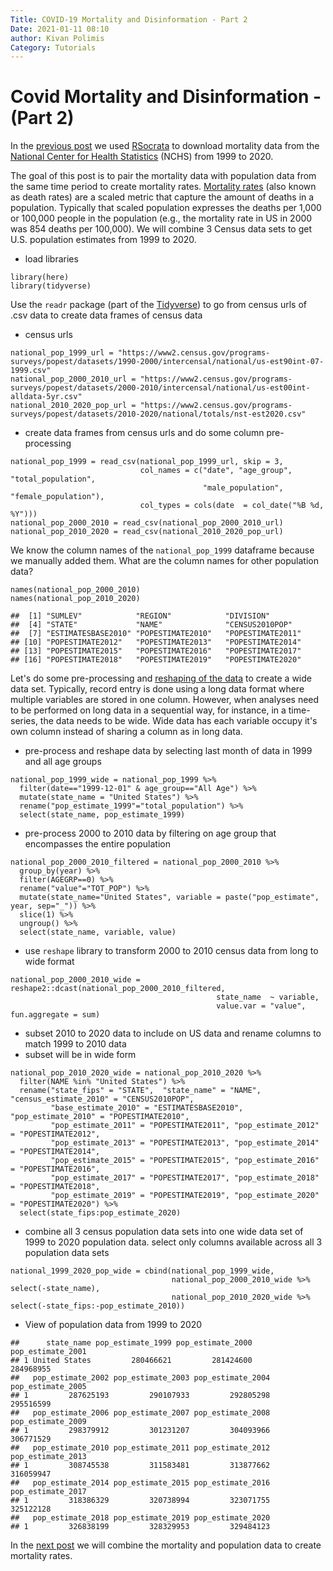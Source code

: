 ```yaml
---
Title: COVID-19 Mortality and Disinformation - Part 2
Date: 2021-01-11 08:10
author: Kivan Polimis
Category: Tutorials
---
```


# Covid Mortality and Disinformation - (Part 2)

In the [previous post](http://kivanpolimis.com/covid-19-mortality-and-disinformation-part-1.html) we used [RSocrata](https://cran.r-project.org/web/packages/RSocrata/index.html) to download mortality data from the [National Center for Health Statistics](https://www.cdc.gov/nchs/about/50th_anniversary.htm) (NCHS) from 1999 to 2020.

The goal of this post is to pair the mortality data with population data from the same time period to create mortality rates. [Mortality rates](https://en.wikipedia.org/wiki/Mortality_rate) (also known as death rates) are a scaled metric that capture the amount of deaths in a population. Typically that scaled population expresses the deaths per 1,000 or 100,000 people in the population (e.g., the mortality rate in US in 2000 was 854 deaths per 100,000). We will combine 3 Census data sets to get U.S. population estimates from 1999 to 2020.

* load libraries
``` {.r}
library(here)
library(tidyverse)
```

Use the `readr` package (part of the [Tidyverse](https://www.tidyverse.org/)) to go from census urls of .csv data to create data frames of census data

* census urls
``` {.r}
national_pop_1999_url = "https://www2.census.gov/programs-surveys/popest/datasets/1990-2000/intercensal/national/us-est90int-07-1999.csv"
national_pop_2000_2010_url = "https://www2.census.gov/programs-surveys/popest/datasets/2000-2010/intercensal/national/us-est00int-alldata-5yr.csv"
national_2010_2020_pop_url = "https://www2.census.gov/programs-surveys/popest/datasets/2010-2020/national/totals/nst-est2020.csv"
```

* create data frames from census urls and do some column pre-processing
``` {.r}
national_pop_1999 = read_csv(national_pop_1999_url, skip = 3,
                             col_names = c("date", "age_group", "total_population",
                                           "male_population", "female_population"),
                             col_types = cols(date  = col_date("%B %d, %Y")))
national_pop_2000_2010 = read_csv(national_pop_2000_2010_url)
national_pop_2010_2020 = read_csv(national_2010_2020_pop_url)
```

We know the column names of the `national_pop_1999` dataframe because we manually added them. What are the column names for other population data?
``` {.r}
names(national_pop_2000_2010)
names(national_pop_2010_2020)
```


```
##  [1] "SUMLEV"            "REGION"            "DIVISION"         
##  [4] "STATE"             "NAME"              "CENSUS2010POP"    
##  [7] "ESTIMATESBASE2010" "POPESTIMATE2010"   "POPESTIMATE2011"  
## [10] "POPESTIMATE2012"   "POPESTIMATE2013"   "POPESTIMATE2014"  
## [13] "POPESTIMATE2015"   "POPESTIMATE2016"   "POPESTIMATE2017"  
## [16] "POPESTIMATE2018"   "POPESTIMATE2019"   "POPESTIMATE2020"
```

Let's do some pre-processing and [reshaping of the data](https://www.tutorialspoint.com/r/r_data_reshaping.htm) to create a wide data set. Typically, record entry is done using a long data format where multiple variables are stored in one column. However, when analyses need to be performed on long data in a sequential way, for instance, in a time-series, the data needs to be wide. Wide data has each variable occupy it's own column instead of sharing a column as in long data.

* pre-process and reshape data by selecting last month of data in 1999 and all age groups
``` {.r}
national_pop_1999_wide = national_pop_1999 %>%
  filter(date=="1999-12-01" & age_group=="All Age") %>%
  mutate(state_name = "United States") %>%
  rename("pop_estimate_1999"="total_population") %>%
  select(state_name, pop_estimate_1999)
```

* pre-process 2000 to 2010 data by filtering on age group that encompasses the entire population
``` {.r}
national_pop_2000_2010_filtered = national_pop_2000_2010 %>%
  group_by(year) %>%
  filter(AGEGRP==0) %>%
  rename("value"="TOT_POP") %>%
  mutate(state_name="United States", variable = paste("pop_estimate", year, sep="_")) %>%
  slice(1) %>%
  ungroup() %>%
  select(state_name, variable, value)

```

* use `reshape` library to transform 2000 to 2010 census data from long to wide format
``` {.r}
national_pop_2000_2010_wide = reshape2::dcast(national_pop_2000_2010_filtered,
                                              state_name  ~ variable,
                                              value.var = "value", fun.aggregate = sum)

```

* subset 2010 to 2020 data to include on US data and rename columns to match 1999 to 2010 data
* subset will be in wide form
``` {.r}
national_pop_2010_2020_wide = national_pop_2010_2020 %>%
  filter(NAME %in% "United States") %>%
  rename("state_fips" = "STATE",  "state_name" = "NAME", "census_estimate_2010" = "CENSUS2010POP",
         "base_estimate_2010" = "ESTIMATESBASE2010", "pop_estimate_2010" = "POPESTIMATE2010",
         "pop_estimate_2011" = "POPESTIMATE2011", "pop_estimate_2012" = "POPESTIMATE2012",
         "pop_estimate_2013" = "POPESTIMATE2013", "pop_estimate_2014" = "POPESTIMATE2014",
         "pop_estimate_2015" = "POPESTIMATE2015", "pop_estimate_2016" = "POPESTIMATE2016",
         "pop_estimate_2017" = "POPESTIMATE2017", "pop_estimate_2018" = "POPESTIMATE2018",
         "pop_estimate_2019" = "POPESTIMATE2019", "pop_estimate_2020" = "POPESTIMATE2020") %>%
  select(state_fips:pop_estimate_2020)
```

* combine all 3 census population data sets into one wide data set of 1999 to 2020 population data. select only columns available across all 3 population data sets
``` {.r}
national_1999_2020_pop_wide = cbind(national_pop_1999_wide,
                                    national_pop_2000_2010_wide %>% select(-state_name),
                                    national_pop_2010_2020_wide %>% select(-state_fips:-pop_estimate_2010))
```

* View of population data from 1999 to 2020

```
##      state_name pop_estimate_1999 pop_estimate_2000 pop_estimate_2001
## 1 United States         280466621         281424600         284968955
##   pop_estimate_2002 pop_estimate_2003 pop_estimate_2004 pop_estimate_2005
## 1         287625193         290107933         292805298         295516599
##   pop_estimate_2006 pop_estimate_2007 pop_estimate_2008 pop_estimate_2009
## 1         298379912         301231207         304093966         306771529
##   pop_estimate_2010 pop_estimate_2011 pop_estimate_2012 pop_estimate_2013
## 1         308745538         311583481         313877662         316059947
##   pop_estimate_2014 pop_estimate_2015 pop_estimate_2016 pop_estimate_2017
## 1         318386329         320738994         323071755         325122128
##   pop_estimate_2018 pop_estimate_2019 pop_estimate_2020
## 1         326838199         328329953         329484123
```

In the [next post](http://kivanpolimis.com/covid-19-mortality-and-disinformation-part-3.html) we will combine the mortality and population data to create mortality rates.
